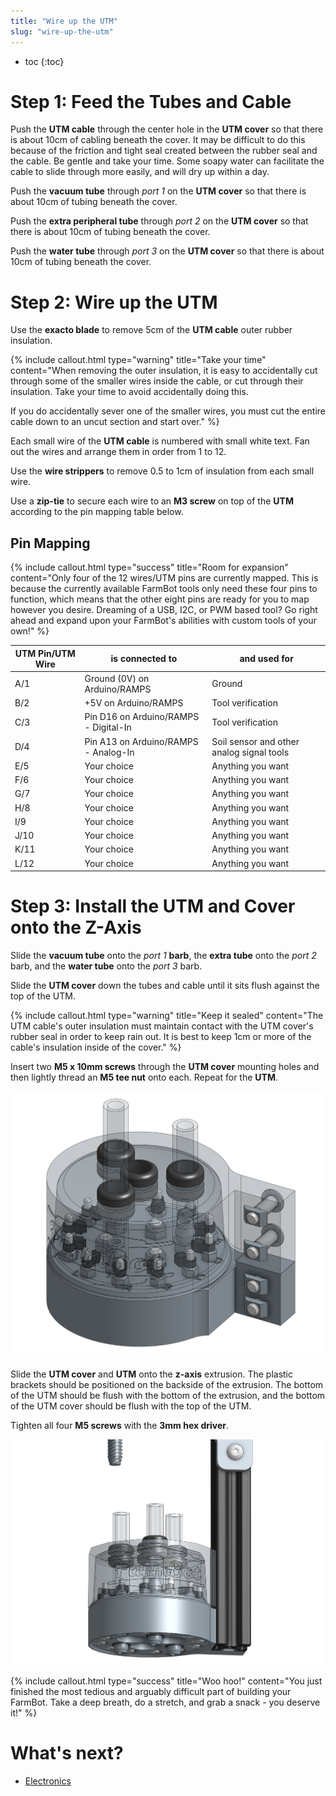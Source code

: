```yaml
---
title: "Wire up the UTM"
slug: "wire-up-the-utm"
---
```


* toc
{:toc}

# Step 1: Feed the Tubes and Cable
Push the **UTM cable** through the center hole in the **UTM cover** so that there is about 10cm of cabling beneath the cover. It may be difficult to do this because of the friction and tight seal created between the rubber seal and the cable. Be gentle and take your time. Some soapy water can facilitate the cable to slide through more easily, and will dry up within a day.


Push the **vacuum tube** through *port 1* on the **UTM cover** so that there is about 10cm of tubing beneath the cover.


Push the **extra peripheral tube** through *port 2* on the **UTM cover** so that there is about 10cm of tubing beneath the cover.


Push the **water tube** through *port 3* on the **UTM cover** so that there is about 10cm of tubing beneath the cover.


# Step 2: Wire up the UTM
Use the **exacto blade** to remove 5cm of the **UTM cable** outer rubber insulation.

{%
include callout.html
type="warning"
title="Take your time"
content="When removing the outer insulation, it is easy to accidentally cut through some of the smaller wires inside the cable, or cut through their insulation. Take your time to avoid accidentally doing this.

If you do accidentally sever one of the smaller wires, you must cut the entire cable down to an uncut section and start over."
%}




Each small wire of the **UTM cable** is numbered with small white text. Fan out the wires and arrange them in order from 1 to 12.


 Use the **wire strippers** to remove 0.5 to 1cm of insulation from each small wire.


Use a **zip-tie** to secure each wire to an **M3 screw** on top of the **UTM** according to the pin mapping table below.

## Pin Mapping

{%
include callout.html
type="success"
title="Room for expansion"
content="Only four of the 12 wires/UTM pins are currently mapped. This is because the currently available FarmBot tools only need these four pins to function, which means that the other eight pins are ready for you to map however you desire. Dreaming of a USB, I2C, or PWM based tool? Go right ahead and expand upon your FarmBot's abilities with custom tools of your own!"
%}



|UTM Pin/UTM Wire              |is connected to               |and used for                  |
|------------------------------|------------------------------|------------------------------|
|A/1                           |Ground (0V) on Arduino/RAMPS  |Ground
|B/2                           |+5V on Arduino/RAMPS          |Tool verification
|C/3                           |Pin D16 on Arduino/RAMPS - Digital-In|Tool verification
|D/4                           |Pin A13 on Arduino/RAMPS - Analog-In|Soil sensor and other analog signal tools
|E/5                           |Your choice                   |Anything you want
|F/6                           |Your choice                   |Anything you want
|G/7                           |Your choice                   |Anything you want
|H/8                           |Your choice                   |Anything you want
|I/9                           |Your choice                   |Anything you want
|J/10                          |Your choice                   |Anything you want
|K/11                          |Your choice                   |Anything you want
|L/12                          |Your choice                   |Anything you want


# Step 3: Install the UTM and Cover onto the Z-Axis
Slide the **vacuum tube** onto the *port 1* **barb**, the **extra tube** onto the *port 2* barb, and the **water tube** onto the *port 3* barb.


Slide the **UTM cover** down the tubes and cable until it sits flush against the top of the UTM.

{%
include callout.html
type="warning"
title="Keep it sealed"
content="The UTM cable's outer insulation must maintain contact with the UTM cover's rubber seal in order to keep rain out. It is best to keep 1cm or more of the cable's insulation inside of the cover."
%}




Insert two **M5 x 10mm screws** through the **UTM cover** mounting holes and then lightly thread an **M5 tee nut** onto each. Repeat for the **UTM**.

![UTM_top.png](_images/UTM_top.png)

Slide the **UTM cover** and **UTM** onto the **z-axis** extrusion. The plastic brackets should be positioned on the backside of the extrusion. The bottom of the UTM should be flush with the bottom of the extrusion, and the bottom of the UTM cover should be flush with the top of the UTM.


Tighten all four **M5 screws** with the **3mm hex driver**.

![UTM.png](_images/UTM.png)



{%
include callout.html
type="success"
title="Woo hoo!"
content="You just finished the most tedious and arguably difficult part of building your FarmBot. Take a deep breath, do a stretch, and grab a snack - you deserve it!"
%}


# What's next?

 * [Electronics](../electronics.md)
